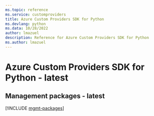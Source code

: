 ```yaml
---
ms.topic: reference
ms.service: customproviders
title: Azure Custom Providers SDK for Python
ms.devlang: python
ms.data: 10/28/2022
author: lmazuel
description: Reference for Azure Custom Providers SDK for Python
ms.author: lmazuel
---
```

# Azure Custom Providers SDK for Python - latest

## Management packages - latest
[!INCLUDE [mgmt-packages](custom-providers-mgmt-index.md)]